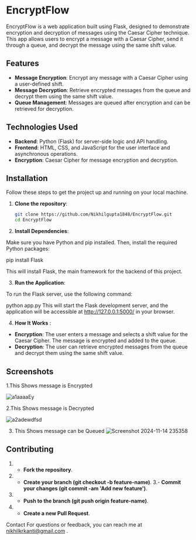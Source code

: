 # EncryptFlow

EncryptFlow is a web application built using Flask, designed to demonstrate encryption and decryption of messages using the Caesar Cipher technique. This app allows users to encrypt a message with a Caesar Cipher, send it through a queue, and decrypt the message using the same shift value.

## Features

- **Message Encryption**: Encrypt any message with a Caesar Cipher using a user-defined shift.
- **Message Decryption**: Retrieve encrypted messages from the queue and decrypt them using the same shift value.
- **Queue Management**: Messages are queued after encryption and can be retrieved for decryption.

## Technologies Used

- **Backend**: Python (Flask) for server-side logic and API handling.
- **Frontend**: HTML, CSS, and JavaScript for the user interface and asynchronous operations.
- **Encryption**: Caesar Cipher for message encryption and decryption.

## Installation

Follow these steps to get the project up and running on your local machine.

1. **Clone the repository**:

   ```bash
   git clone https://github.com/Nikhilgupta1848/EncryptFlow.git
   cd EncryptFlow

2. **Install Dependencies**:

Make sure you have Python and pip installed. Then, install the required Python packages:

pip install Flask

This will install Flask, the main framework for the backend of this project.



3. **Run the Application**:

To run the Flask server, use the following command:

python app.py
This will start the Flask development server, and the application will be accessible at http://127.0.0.1:5000/ in your browser.

4. **How It Works** :
- **Encryption**: The user enters a message and selects a shift value for the Caesar Cipher. The message is encrypted and added to the queue.
- **Decryption**: The user can retrieve encrypted messages from the queue and decrypt them using the same shift value.


## Screenshots
1.This Shows message is Encrypted


 ![a1aaaaEy](https://github.com/user-attachments/assets/b491100c-5715-4b7a-9434-ab6cc76116c1)


2.This Shows message is Decrypted  


![a2adewdfsd](https://github.com/user-attachments/assets/ed4d9e54-26fc-411c-a7ca-d647970c7c4d)

                                                                                                                            
3. This Shows message can be Queued 
                                                                                                ![Screenshot 2024-11-14 235358](https://github.com/user-attachments/assets/70f4e2a9-1eb1-4cac-bce9-5e6ef017e761)

                                                                                                
## Contributing
1. - **Fork the repository**.
2. - **Create your branch (git checkout -b feature-name)**.
3.-  **Commit your changes (git commit -am 'Add new feature')**.
4. - **Push to the branch (git push origin feature-name)**.
5. - **Create a new Pull Request**.


Contact
For questions or feedback, you can reach me at nikhilkrkanti@gmail.com .

